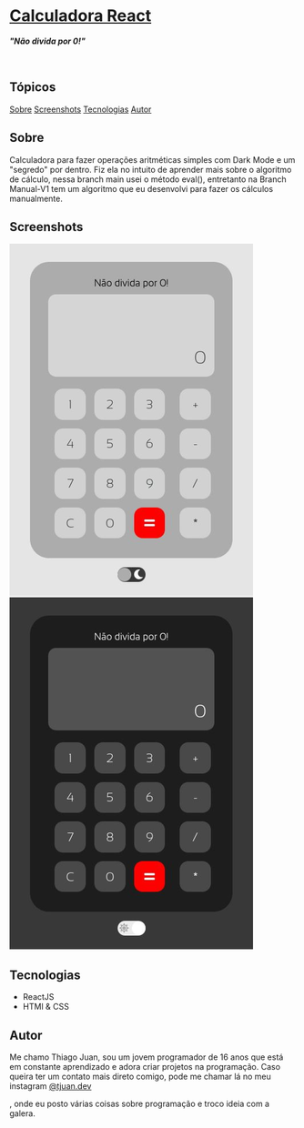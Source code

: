 <a href="https://distracted-davinci-bccc42.netlify.app/"><h1>Calculadora React </h1></a>
<p><b><em>"Não divida por 0!"</em></b></p>
<img src="https://img.shields.io/npm/l/create-react-app" alt="">

<h2>Tópicos</h2>

<a href="#sobre">Sobre</a>
<a href="#scr">Screenshots</a>
<a href="#tech">Tecnologias</a>
<a href="autor">Autor</a>

<h2 id="sobre">Sobre</h2>

<p>Calculadora para fazer operações aritméticas simples com Dark Mode e um "segredo" por dentro. Fiz ela no intuito de aprender mais sobre o algoritmo de cálculo, nessa branch main usei o método eval(), entretanto na Branch Manual-V1 tem um algoritmo que eu desenvolvi para fazer os cálculos manualmente.</p>

<h2 id="scr">Screenshots</h2>

<img src="./screenshots/screen.jpg">
<img src="./screenshots/screen2.jpg">

<h2 id="tech">Tecnologias</h2>

<ul>
  <li>ReactJS</li>
  <li>HTMl & CSS</li>
</ul>

<h2 href="autor">Autor</h2>

<p>Me chamo Thiago Juan, sou um jovem programador de 16 anos que está em constante aprendizado e adora criar projetos na programação. Caso queira ter um contato mais direto comigo, pode me chamar lá no meu instagram <a href="https://www.google.com/url?sa=t&rct=j&q=&esrc=s&source=web&cd=&cad=rja&uact=8&ved=2ahUKEwjr6pmxlvbuAhXLGLkGHXvBBoAQFjAAegQIAhAD&url=https%3A%2F%2Fwww.instagram.com%2Ftjuan.dev%2F&usg=AOvVaw0CsJ1XZXTubq1kjstgywkS">@tjuan.dev</a></p>, onde eu posto várias coisas sobre programação e troco ideia com a galera.
